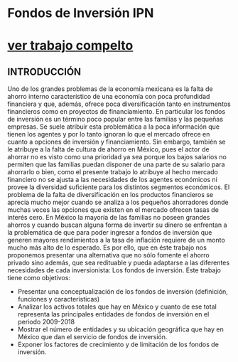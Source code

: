 # Fondos de Inversión IPN

# [ver trabajo compelto](SISTEMA_FINANCIERO_FONDOS_DE_INVERSION.pdf)

## INTRODUCCIÓN

Uno de los grandes problemas de la economía mexicana es la falta de ahorro interno
característico de una economía con poca profundidad financiera y que, además, ofrece poca
diversificación tanto en instrumentos financieros como en proyectos de financiamiento.
En particular los fondos de inversión es un término poco popular entre las familias y las pequeñas
empresas. Se suele atribuir esta problemática a la poca información que tienen los agentes y
por lo tanto ignoran lo que el mercado ofrece en cuanto a opciones de inversión y financiamiento.
Sin embargo, también se le atribuye a la falta de cultura de ahorro en México, pues el actor de
ahorrar no es visto como una prioridad ya sea porque los bajos salarios no permiten que las
familias puedan disponer de una parte de su salario para ahorrarlo o bien, como el presente
trabajo lo atribuye al hecho mercado financiero no se ajusta a las necesidades de los agentes
económicos ni provee la diversidad suficiente para los distintos segmentos económicos.
El problema de la falta de diversificación en los productos financieros se aprecia mucho mejor
cuando se analiza a los pequeños ahorradores donde muchas veces las opciones que existen en
el mercado ofrecen tasas de interés cero. En México la mayoría de las familias no poseen grandes
ahorros y cuando buscan alguna forma de invertir su dinero se enfrentan a la problemática de
que para poder ingresar a fondos de inversión que generen mayores rendimientos a la tasa de
inflación requiere de un monto mucho más alto de lo esperado.
Es por ello, que en éste trabajo nos proponemos presentar una alternativa que no sólo fomente
el ahorro privado sino además, que sea redituable y pueda adaptarse a las diferentes
necesidades de cada inversionista: Los fondos de inversión.
Este trabajo tiene como objetivos:

- Presentar una conceptualización de los fondos de inversión (definición, funciones y
características)
- Analizar los activos totales que hay en México y cuanto de ese total representa las
principales entidades de fondos de inversión en el periodo 2009-2018
- Mostrar el número de entidades y su ubicación geográfica que hay en México que dan el
servicio de fondos de inversión.
- Exponer los factores de crecimiento y de limitación de los fondos de inversión.
